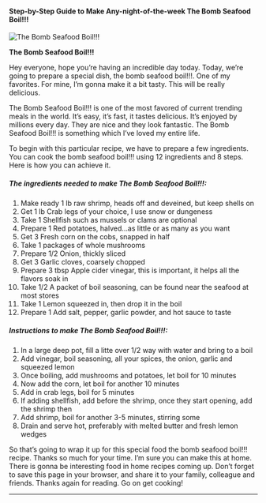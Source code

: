             

#### Step-by-Step Guide to Make Any-night-of-the-week The Bomb Seafood Boil!!!

![The Bomb Seafood Boil!!!](https://img-global.cpcdn.com/recipes/6098634592485376/751x532cq70/the-bomb-seafood-boil-recipe-main-photo.jpg)

**The Bomb Seafood Boil!!!**

Hey everyone, hope you’re having an incredible day today. Today, we’re going to prepare a special dish, the bomb seafood boil!!!. One of my favorites. For mine, I’m gonna make it a bit tasty. This will be really delicious.

The Bomb Seafood Boil!!! is one of the most favored of current trending meals in the world. It’s easy, it’s fast, it tastes delicious. It’s enjoyed by millions every day. They are nice and they look fantastic. The Bomb Seafood Boil!!! is something which I’ve loved my entire life.

To begin with this particular recipe, we have to prepare a few ingredients. You can cook the bomb seafood boil!!! using 12 ingredients and 8 steps. Here is how you can achieve it.

##### The ingredients needed to make The Bomb Seafood Boil!!!:

1.  Make ready 1 lb raw shrimp, heads off and deveined, but keep shells on
2.  Get 1 lb Crab legs of your choice, I use snow or dungeness
3.  Take 1 Shellfish such as mussels or clams are optional
4.  Prepare 1 Red potatoes, halved…as little or as many as you want
5.  Get 3 Fresh corn on the cobs, snapped in half
6.  Take 1 packages of whole mushrooms
7.  Prepare 1/2 Onion, thickly sliced
8.  Get 3 Garlic cloves, coarsely chopped
9.  Prepare 3 tbsp Apple cider vinegar, this is important, it helps all the flavors soak in
10.  Take 1/2 A packet of boil seasoning, can be found near the seafood at most stores
11.  Take 1 Lemon squeezed in, then drop it in the boil
12.  Prepare 1 Add salt, pepper, garlic powder, and hot sauce to taste

##### Instructions to make The Bomb Seafood Boil!!!:

1.  In a large deep pot, fill a litte over 1/2 way with water and bring to a boil
2.  Add vinegar, boil seasoning, all your spices, the onion, garlic and squeezed lemon
3.  Once boiling, add mushrooms and potatoes, let boil for 10 minutes
4.  Now add the corn, let boil for another 10 minutes
5.  Add in crab legs, boil for 5 minutes
6.  If adding shellfish, add before the shrimp, once they start opening, add the shrimp then
7.  Add shrimp, boil for another 3-5 minutes, stirring some
8.  Drain and serve hot, preferably with melted butter and fresh lemon wedges

So that’s going to wrap it up for this special food the bomb seafood boil!!! recipe. Thanks so much for your time. I’m sure you can make this at home. There is gonna be interesting food in home recipes coming up. Don’t forget to save this page in your browser, and share it to your family, colleague and friends. Thanks again for reading. Go on get cooking!

* * *
